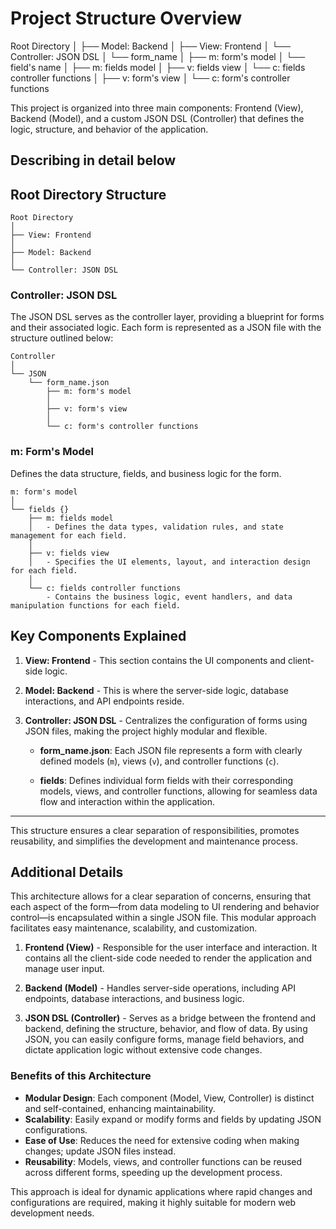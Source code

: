 # Project Structure Overview

Root Directory
│
├── Model: Backend
│
├── View: Frontend
│
└── Controller: JSON DSL
    │
    └── form_name
        │
        ├── m: form's model
        │   └── field's name
        │       ├── m: fields model
        │       ├── v: fields view
        │       └── c: fields controller functions
        │
        ├── v: form's view
        │
        └── c: form's controller functions


This project is organized into three main components: Frontend (View), Backend (Model), and a custom JSON DSL (Controller) that defines the logic, structure, and behavior of the application.


## Describing in detail below
## Root Directory Structure

```plaintext
Root Directory
│
├── View: Frontend
│   
├── Model: Backend
│   
└── Controller: JSON DSL
```

### Controller: JSON DSL

The JSON DSL serves as the controller layer, providing a blueprint for forms and their associated logic. Each form is represented as a JSON file with the structure outlined below:

```plaintext
Controller
│
└── JSON
    └── form_name.json
        ├── m: form's model
        │
        ├── v: form's view
        │
        └── c: form's controller functions
```

### m: Form's Model

Defines the data structure, fields, and business logic for the form.

```plaintext
m: form's model
│
└── fields {}
    ├── m: fields model
    │   - Defines the data types, validation rules, and state management for each field.
    │
    ├── v: fields view
    │   - Specifies the UI elements, layout, and interaction design for each field.
    │
    └── c: fields controller functions
        - Contains the business logic, event handlers, and data manipulation functions for each field.
```

## Key Components Explained

1. **View: Frontend** - This section contains the UI components and client-side logic.
   
2. **Model: Backend** - This is where the server-side logic, database interactions, and API endpoints reside.

3. **Controller: JSON DSL** - Centralizes the configuration of forms using JSON files, making the project highly modular and flexible.

    - **form_name.json**: Each JSON file represents a form with clearly defined models (`m`), views (`v`), and controller functions (`c`).

    - **fields**: Defines individual form fields with their corresponding models, views, and controller functions, allowing for seamless data flow and interaction within the application.

---

This structure ensures a clear separation of responsibilities, promotes reusability, and simplifies the development and maintenance process.

## Additional Details

This architecture allows for a clear separation of concerns, ensuring that each aspect of the form—from data modeling to UI rendering and behavior control—is encapsulated within a single JSON file. This modular approach facilitates easy maintenance, scalability, and customization.

1. **Frontend (View)** - Responsible for the user interface and interaction. It contains all the client-side code needed to render the application and manage user input.
   
2. **Backend (Model)** - Handles server-side operations, including API endpoints, database interactions, and business logic.

3. **JSON DSL (Controller)** - Serves as a bridge between the frontend and backend, defining the structure, behavior, and flow of data. By using JSON, you can easily configure forms, manage field behaviors, and dictate application logic without extensive code changes.

### Benefits of this Architecture

- **Modular Design**: Each component (Model, View, Controller) is distinct and self-contained, enhancing maintainability.
- **Scalability**: Easily expand or modify forms and fields by updating JSON configurations.
- **Ease of Use**: Reduces the need for extensive coding when making changes; update JSON files instead.
- **Reusability**: Models, views, and controller functions can be reused across different forms, speeding up the development process.

This approach is ideal for dynamic applications where rapid changes and configurations are required, making it highly suitable for modern web development needs.

